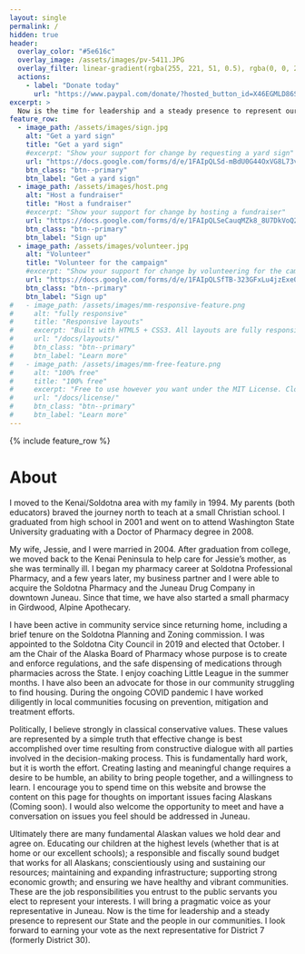 ```yaml
---
layout: single
permalink: /
hidden: true
header:
  overlay_color: "#5e616c"
  overlay_image: /assets/images/pv-5411.JPG
  overlay_filter: linear-gradient(rgba(255, 221, 51, 0.5), rgba(0, 0, 204, 0.5))
  actions:
    - label: "Donate today"
      url: "https://www.paypal.com/donate/?hosted_button_id=X46EGMLD86SDQ"
excerpt: >
  Now is the time for leadership and a steady presence to represent our State and the people in our communities.
feature_row:
  - image_path: /assets/images/sign.jpg
    alt: "Get a yard sign"
    title: "Get a yard sign"
    #excerpt: "Show your support for change by requesting a yard sign"
    url: "https://docs.google.com/forms/d/e/1FAIpQLSd-mBdU0G44OxVG8L73v5sJDVhHrkOd3q_4FO-ShuqrvcvQqA/viewform?usp=sf_link"
    btn_class: "btn--primary"
    btn_label: "Get a yard sign"
  - image_path: /assets/images/host.png
    alt: "Host a fundraiser"
    title: "Host a fundraiser"
    #excerpt: "Show your support for change by hosting a fundraiser"
    url: "https://docs.google.com/forms/d/e/1FAIpQLSeCauqMZk8_8U7DkVoQ2NSaSrr674_qdQpDfc6gZ9ig1lXSng/viewform?usp=sf_link"
    btn_class: "btn--primary"
    btn_label: "Sign up"
  - image_path: /assets/images/volunteer.jpg
    alt: "Volunteer"
    title: "Volunteer for the campaign"
    #excerpt: "Show your support for change by volunteering for the campaign"
    url: "https://docs.google.com/forms/d/e/1FAIpQLSfTB-323GFxLu4jzExeO3oDeojio84jmpxFR1oYZlyfd0jxXw/viewform?usp=sf_link"
    btn_class: "btn--primary"
    btn_label: "Sign up"
#   - image_path: /assets/images/mm-responsive-feature.png
#     alt: "fully responsive"
#     title: "Responsive layouts"
#     excerpt: "Built with HTML5 + CSS3. All layouts are fully responsive with helpers to augment your content."
#     url: "/docs/layouts/"
#     btn_class: "btn--primary"
#     btn_label: "Learn more"
#   - image_path: /assets/images/mm-free-feature.png
#     alt: "100% free"
#     title: "100% free"
#     excerpt: "Free to use however you want under the MIT License. Clone it, fork it, customize it... whatever!"
#     url: "/docs/license/"
#     btn_class: "btn--primary"
#     btn_label: "Learn more"      
---
```


{% include feature_row %}

<h1>About</h1>

I moved to the Kenai/Soldotna area with my family in 1994. My parents (both educators) braved the journey north to teach at a small Christian school. I graduated from high school in 2001 and went on to attend Washington State University graduating with a Doctor of Pharmacy degree in 2008.

My wife, Jessie, and I were married in 2004. After graduation from college, we moved back to the Kenai Peninsula to help care for Jessie’s mother, as she was terminally ill. I began my pharmacy career at Soldotna Professional Pharmacy, and a few years later, my business partner and I were able to acquire the Soldotna Pharmacy and the Juneau Drug Company in downtown Juneau. Since that time, we have also started a small pharmacy in Girdwood, Alpine Apothecary.

I have been active in community service since returning home, including a brief tenure on the Soldotna Planning and Zoning commission. I was appointed to the Soldotna City Council in 2019 and elected that October. I am the Chair of the Alaska Board of Pharmacy whose purpose is to create and enforce regulations, and the safe dispensing of medications through pharmacies across the State. I enjoy coaching Little League in the summer months. I have also been an advocate for those in our community struggling to find housing. During the ongoing COVID pandemic I have worked diligently in local communities focusing on prevention, mitigation and treatment efforts.

Politically, I believe strongly in classical conservative values. These values are represented by a simple truth that effective change is best accomplished over time resulting from constructive dialogue with all parties involved in the decision-making process. This is fundamentally hard work, but it is worth the effort. Creating lasting and meaningful change requires a desire to be humble, an ability to bring people together, and a willingness to learn. I encourage you to spend time on this website and browse the content on this page for thoughts on important issues facing Alaskans (Coming soon). I would also welcome the opportunity to meet and have a conversation on issues you feel should be addressed in Juneau.

Ultimately there are many fundamental Alaskan values we hold dear and agree on. Educating our children at the highest levels (whether that is at home or our excellent schools); a responsible and fiscally sound budget that works for all Alaskans; conscientiously using and sustaining our resources; maintaining and expanding infrastructure; supporting strong economic growth; and ensuring we have healthy and vibrant communities. These are the job responsibilities you entrust to the public servants you elect to represent your interests. I will bring a pragmatic voice as your representative in Juneau. Now is the time for leadership and a steady presence to represent our State and the people in our communities. I look forward to earning your vote as the next representative for District 7 (formerly District 30).